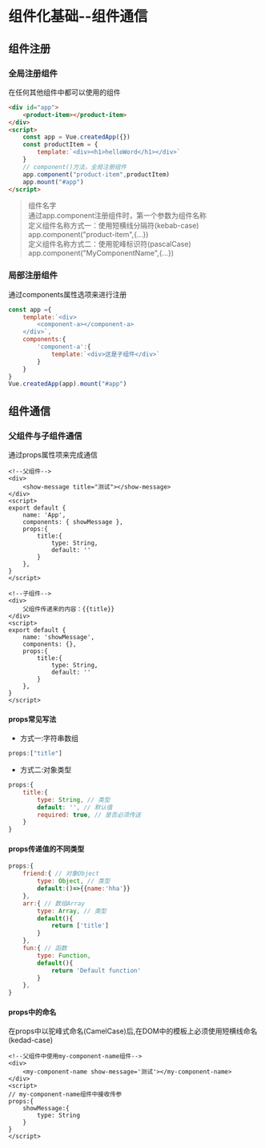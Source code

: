 # 组件化基础--组件通信
## 组件注册
### 全局注册组件
在任何其他组件中都可以使用的组件
``` html
<div id="app">
    <product-item></product-item>
</div>
<script>
    const app = Vue.createdApp({})
    const productItem = {
        template:`<div><h1>helloWord</h1></div>`
    }
    // component()方法，全局注册组件
    app.component("product-item",productItem)
    app.mount("#app")
</script>
```
> 组件名字  
> 通过app.component注册组件时，第一个参数为组件名称  
> 定义组件名称方式一：使用短横线分隔符(kebab-case)  
> app.component("product-item",{...})  
> 定义组件名称方式二：使用驼峰标识符(pascalCase)  
> app.component("MyComponentName",{...})  
### 局部注册组件
通过components属性选项来进行注册
``` JavaScript
const app ={
    template:`<div>
        <component-a></component-a>
    </div>`,
    components:{
        'component-a':{
            template:`<div>这是子组件</div>`
        }
    }
}
Vue.createdApp(app).mount("#app")
```
## 组件通信
### 父组件与子组件通信
通过props属性项来完成通信
``` vue
<!--父组件-->
<div>
    <show-message title="测试"></show-message>
</div>
<script>
export default {
    name: 'App',
    components: { showMessage },
    props:{
        title:{
            type: String,
            default: ''
        }
    },
}
</script>
```
``` vue
<!--子组件-->
<div>
    父组件传递来的内容：{{title}}
</div>
<script>
export default {
    name: 'showMessage',
    components: {},
    props:{
        title:{
            type: String,
            default: ''
        }
    },
}
</script>
```
#### props常见写法
* 方式一:字符串数组
```js
props:["title"]
```
* 方式二:对象类型
```js
props:{
    title:{
        type: String, // 类型
        default: '', // 默认值
        required: true, // 是否必须传送
    }
}
```
#### props传递值的不同类型
```js
props:{
    friend:{ // 对象Object
        type: Object, // 类型
        default:()=>{{name:'hha'}}
    },
    arr:{ // 数组Array
        type: Array, // 类型
        default(){
            return ['title']
        }
    },
    fun:{ // 函数
        type: Function,
        default(){
            return 'Default function'
        }
    },
}
```
#### props中的命名
在props中以驼峰式命名(CamelCase)后,在DOM中的模板上必须使用短横线命名(kedad-case)
``` vue
<!--父组件中使用my-component-name组件-->
<div>
    <my-component-name show-message='测试'></my-component-name>
</div>
<script>
// my-component-name组件中接收传参
props:{
    showMessage:{
        type: String
    }
}
</script>
```